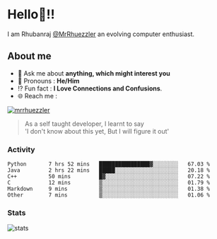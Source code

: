 
  
  
# Hello:wave:!!
I am Rhubanraj [@MrRhuezzler](https://github.com/MrRhuezzler) an evolving computer enthusiast.

## About me
<!-- - :sparkles: I'm currently working on [**de-viz**](https://github.com/MrRhuezzler/de-viz) -->
<!-- - :sparkles: Previously worked in [**Journal Management System**](https://manuscript.psgtech.ac.in) -->
<!-- - :book: I'm currently learning **Microservices Architecture** -->
- :speech_balloon: Ask me about **anything, which might interest you**
- :man: Pronouns : **He/Him**
- :interrobang: Fun fact : **I Love Connections and Confusions**.
- :globe_with_meridians: Reach me :  
  
[![mrrhuezzler](https://img.shields.io/badge/LinkedIn-0077B5?style=for-the-badge&logo=linkedin&logoColor=white)](https://www.linkedin.com/in/mrrhuezzler/)
<!--
### Interesting things, I found :bangbang:
-->
<!--
## Skills

## Drop a, Hi !
-->

<!-- 
Quotes
>  Always we overestimate the amount of work we can do in a day,  
>  and underestimate the amount we can do in our lifetime.
-->

> As a self taught developer, I learnt to say  
> 'I don't know about this yet, But I will figure it out'

### Activity
<!--START_SECTION:waka-->

```text
Python       7 hrs 52 mins   ████████████████▓░░░░░░░░   67.03 %
Java         2 hrs 22 mins   █████░░░░░░░░░░░░░░░░░░░░   20.18 %
C++          50 mins         █▓░░░░░░░░░░░░░░░░░░░░░░░   07.22 %
C            12 mins         ▒░░░░░░░░░░░░░░░░░░░░░░░░   01.79 %
Markdown     9 mins          ▒░░░░░░░░░░░░░░░░░░░░░░░░   01.38 %
Other        7 mins          ▒░░░░░░░░░░░░░░░░░░░░░░░░   01.06 %
```

<!--END_SECTION:waka-->

### Stats
![stats](https://github-readme-streak-stats.herokuapp.com/?user=MrRhuezzler)
